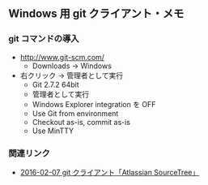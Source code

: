 ## Windows 用 git クライアント・メモ


### git コマンドの導入


* http://www.git-scm.com/
  * Downloads -> Windows
* 右クリック → 管理者として実行
  * Git 2.7.2 64bit
  * 管理者として実行
  * Windows Explorer integration を OFF
  * Use Git from environment
  * Checkout as-is, commit as-is
  * Use MinTTY



### 関連リンク


* [2016-02-07 git クライアント「Atlassian SourceTree」](http://d.hatena.ne.jp/igapyon/20160207)
